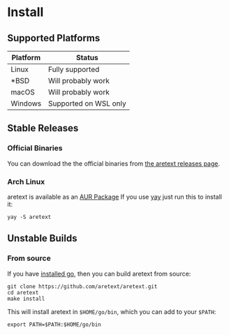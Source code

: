 Install
=======

Supported Platforms
-------------------

| Platform | Status                |
|----------|-----------------------|
| Linux    | Fully supported       |
| \*BSD    | Will probably work    |
| macOS    | Will probably work    |
| Windows  | Supported on WSL only |

Stable Releases
---------------

### Official Binaries

You can download the the official binaries from [the aretext releases page](https://github.com/aretext/aretext/releases).

### Arch Linux

aretext is available as an [AUR Package](https://aur.archlinux.org/packages/aretext-bin/) If you use [yay](https://github.com/Jguer/yay) just run this to install it:

```shell
yay -S aretext
```

Unstable Builds
---------------

### From source

If you have [installed go](https://golang.org/doc/install), then you can build aretext from source:

```
git clone https://github.com/aretext/aretext.git
cd aretext
make install
```

This will install aretext in `$HOME/go/bin`, which you can add to your `$PATH`:

```
export PATH=$PATH:$HOME/go/bin
```
